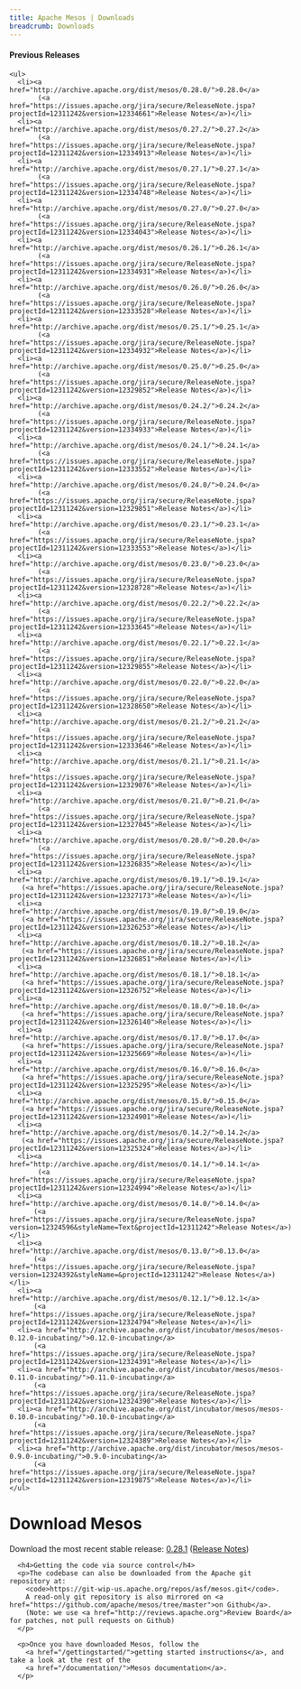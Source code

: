 ```yaml
---
title: Apache Mesos | Downloads
breadcrumb: Downloads
---
```


<div class="row-fluid">
  <div class="col-md-4">
    <h4>Previous Releases</h4>

    <ul>
      <li><a href="http://archive.apache.org/dist/mesos/0.28.0/">0.28.0</a>
           (<a href="https://issues.apache.org/jira/secure/ReleaseNote.jspa?projectId=12311242&version=12334661">Release Notes</a>)</li>
      <li><a href="http://archive.apache.org/dist/mesos/0.27.2/">0.27.2</a>
           (<a href="https://issues.apache.org/jira/secure/ReleaseNote.jspa?projectId=12311242&version=12334913">Release Notes</a>)</li>
      <li><a href="http://archive.apache.org/dist/mesos/0.27.1/">0.27.1</a>
           (<a href="https://issues.apache.org/jira/secure/ReleaseNote.jspa?projectId=12311242&version=12334748">Release Notes</a>)</li>
      <li><a href="http://archive.apache.org/dist/mesos/0.27.0/">0.27.0</a>
           (<a href="https://issues.apache.org/jira/secure/ReleaseNote.jspa?projectId=12311242&version=12334043">Release Notes</a>)</li>
      <li><a href="http://archive.apache.org/dist/mesos/0.26.1/">0.26.1</a>
           (<a href="https://issues.apache.org/jira/secure/ReleaseNote.jspa?projectId=12311242&version=12334931">Release Notes</a>)</li>
      <li><a href="http://archive.apache.org/dist/mesos/0.26.0/">0.26.0</a>
           (<a href="https://issues.apache.org/jira/secure/ReleaseNote.jspa?projectId=12311242&version=12333528">Release Notes</a>)</li>
      <li><a href="http://archive.apache.org/dist/mesos/0.25.1/">0.25.1</a>
           (<a href="https://issues.apache.org/jira/secure/ReleaseNote.jspa?projectId=12311242&version=12334932">Release Notes</a>)</li>
      <li><a href="http://archive.apache.org/dist/mesos/0.25.0/">0.25.0</a>
           (<a href="https://issues.apache.org/jira/secure/ReleaseNote.jspa?projectId=12311242&version=12329852">Release Notes</a>)</li>
      <li><a href="http://archive.apache.org/dist/mesos/0.24.2/">0.24.2</a>
           (<a href="https://issues.apache.org/jira/secure/ReleaseNote.jspa?projectId=12311242&version=12334933">Release Notes</a>)</li>
      <li><a href="http://archive.apache.org/dist/mesos/0.24.1/">0.24.1</a>
           (<a href="https://issues.apache.org/jira/secure/ReleaseNote.jspa?projectId=12311242&version=12333552">Release Notes</a>)</li>
      <li><a href="http://archive.apache.org/dist/mesos/0.24.0/">0.24.0</a>
           (<a href="https://issues.apache.org/jira/secure/ReleaseNote.jspa?projectId=12311242&version=12329851">Release Notes</a>)</li>
      <li><a href="http://archive.apache.org/dist/mesos/0.23.1/">0.23.1</a>
           (<a href="https://issues.apache.org/jira/secure/ReleaseNote.jspa?projectId=12311242&version=12333553">Release Notes</a>)</li>
      <li><a href="http://archive.apache.org/dist/mesos/0.23.0/">0.23.0</a>
           (<a href="https://issues.apache.org/jira/secure/ReleaseNote.jspa?projectId=12311242&version=12328728">Release Notes</a>)</li>
      <li><a href="http://archive.apache.org/dist/mesos/0.22.2/">0.22.2</a>
           (<a href="https://issues.apache.org/jira/secure/ReleaseNote.jspa?projectId=12311242&version=12333645">Release Notes</a>)</li>
      <li><a href="http://archive.apache.org/dist/mesos/0.22.1/">0.22.1</a>
           (<a href="https://issues.apache.org/jira/secure/ReleaseNote.jspa?projectId=12311242&version=12329855">Release Notes</a>)</li>
      <li><a href="http://archive.apache.org/dist/mesos/0.22.0/">0.22.0</a>
           (<a href="https://issues.apache.org/jira/secure/ReleaseNote.jspa?projectId=12311242&version=12328650">Release Notes</a>)</li>
      <li><a href="http://archive.apache.org/dist/mesos/0.21.2/">0.21.2</a>
           (<a href="https://issues.apache.org/jira/secure/ReleaseNote.jspa?projectId=12311242&version=12333646">Release Notes</a>)</li>
      <li><a href="http://archive.apache.org/dist/mesos/0.21.1/">0.21.1</a>
           (<a href="https://issues.apache.org/jira/secure/ReleaseNote.jspa?projectId=12311242&version=12329076">Release Notes</a>)</li>
      <li><a href="http://archive.apache.org/dist/mesos/0.21.0/">0.21.0</a>
           (<a href="https://issues.apache.org/jira/secure/ReleaseNote.jspa?projectId=12311242&version=12327045">Release Notes</a>)</li>
      <li><a href="http://archive.apache.org/dist/mesos/0.20.0/">0.20.0</a>
           (<a href="https://issues.apache.org/jira/secure/ReleaseNote.jspa?projectId=12311242&version=12326835">Release Notes</a>)</li>
      <li><a href="http://archive.apache.org/dist/mesos/0.19.1/">0.19.1</a>
	   (<a href="https://issues.apache.org/jira/secure/ReleaseNote.jspa?projectId=12311242&version=12327173">Release Notes</a>)</li>
      <li><a href="http://archive.apache.org/dist/mesos/0.19.0/">0.19.0</a>
	   (<a href="https://issues.apache.org/jira/secure/ReleaseNote.jspa?projectId=12311242&version=12326253">Release Notes</a>)</li>
      <li><a href="http://archive.apache.org/dist/mesos/0.18.2/">0.18.2</a>
	   (<a href="https://issues.apache.org/jira/secure/ReleaseNote.jspa?projectId=12311242&version=12326851">Release Notes</a>)</li>
      <li><a href="http://archive.apache.org/dist/mesos/0.18.1/">0.18.1</a>
	   (<a href="https://issues.apache.org/jira/secure/ReleaseNote.jspa?projectId=12311242&version=12326752">Release Notes</a>)</li>
      <li><a href="http://archive.apache.org/dist/mesos/0.18.0/">0.18.0</a>
	   (<a href="https://issues.apache.org/jira/secure/ReleaseNote.jspa?projectId=12311242&version=12326140">Release Notes</a>)</li>
      <li><a href="http://archive.apache.org/dist/mesos/0.17.0/">0.17.0</a>
	   (<a href="https://issues.apache.org/jira/secure/ReleaseNote.jspa?projectId=12311242&version=12325669">Release Notes</a>)</li>
      <li><a href="http://archive.apache.org/dist/mesos/0.16.0/">0.16.0</a>
	   (<a href="https://issues.apache.org/jira/secure/ReleaseNote.jspa?projectId=12311242&version=12325295">Release Notes</a>)</li>
      <li><a href="http://archive.apache.org/dist/mesos/0.15.0/">0.15.0</a>
	   (<a href="https://issues.apache.org/jira/secure/ReleaseNote.jspa?projectId=12311242&version=12324901">Release Notes</a>)</li>
      <li><a href="http://archive.apache.org/dist/mesos/0.14.2/">0.14.2</a>
	   (<a href="https://issues.apache.org/jira/secure/ReleaseNote.jspa?projectId=12311242&version=12325324">Release Notes</a>)</li>
      <li><a href="http://archive.apache.org/dist/mesos/0.14.1/">0.14.1</a>
           (<a href="https://issues.apache.org/jira/secure/ReleaseNote.jspa?projectId=12311242&version=12324994">Release Notes</a>)</li>
      <li><a href="http://archive.apache.org/dist/mesos/0.14.0/">0.14.0</a>
          (<a href="https://issues.apache.org/jira/secure/ReleaseNote.jspa?version=12324596&styleName=Text&projectId=12311242">Release Notes</a>)</li>
      <li><a href="http://archive.apache.org/dist/mesos/0.13.0/">0.13.0</a>
          (<a href="https://issues.apache.org/jira/secure/ReleaseNote.jspa?version=12324392&styleName=&projectId=12311242">Release Notes</a>)</li>
      <li><a href="http://archive.apache.org/dist/mesos/0.12.1/">0.12.1</a>
          (<a href="https://issues.apache.org/jira/secure/ReleaseNote.jspa?projectId=12311242&version=12324794">Release Notes</a>)</li>
      <li><a href="http://archive.apache.org/dist/incubator/mesos/mesos-0.12.0-incubating/">0.12.0-incubating</a>
          (<a href="https://issues.apache.org/jira/secure/ReleaseNote.jspa?projectId=12311242&version=12324391">Release Notes</a>)</li>
      <li><a href="http://archive.apache.org/dist/incubator/mesos/mesos-0.11.0-incubating/">0.11.0-incubating</a>
          (<a href="https://issues.apache.org/jira/secure/ReleaseNote.jspa?projectId=12311242&version=12324390">Release Notes</a>)</li>
      <li><a href="http://archive.apache.org/dist/incubator/mesos/mesos-0.10.0-incubating/">0.10.0-incubating</a>
          (<a href="https://issues.apache.org/jira/secure/ReleaseNote.jspa?projectId=12311242&version=12324389">Release Notes</a>)</li>
      <li><a href="http://archive.apache.org/dist/incubator/mesos/mesos-0.9.0-incubating/">0.9.0-incubating</a>
          (<a href="https://issues.apache.org/jira/secure/ReleaseNote.jspa?projectId=12311242&version=12319875">Release Notes</a>)</li>
    </ul>
  </div>

  <div class="col-md-8">
    <h1>Download Mesos</h1>
      <p>Download the most recent stable release:
	      <a
href="http://www.apache.org/dyn/closer.cgi/mesos/0.28.1/mesos-0.28.1.tar.gz">0.28.1</a>
        (<a href="https://issues.apache.org/jira/secure/ReleaseNote.jspa?projectId=12311242&version=12335359">Release Notes</a>)
      </p>

      <h4>Getting the code via source control</h4>
      <p>The codebase can also be downloaded from the Apache git repository at:
        <code>https://git-wip-us.apache.org/repos/asf/mesos.git</code>.
        A read-only git repository is also mirrored on <a href="https://github.com/apache/mesos/tree/master">on Github</a>.
        (Note: we use <a href="http://reviews.apache.org">Review Board</a> for patches, not pull requests on Github)
      </p>

      <p>Once you have downloaded Mesos, follow the
        <a href="/gettingstarted/">getting started instructions</a>, and take a look at the rest of the
        <a href="/documentation/">Mesos documentation</a>.
      </p>
  </div>
</div>
